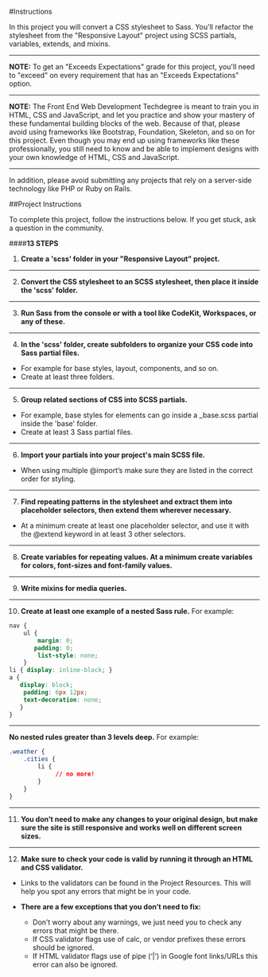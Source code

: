 #Instructions

In this project you will convert a CSS stylesheet to Sass. You'll refactor the stylesheet from the "Responsive Layout" project using SCSS partials, variables, extends, and mixins.
***
**NOTE:** To get an "Exceeds Expectations" grade for this project, you'll need to "exceed" on every requirement that has an "Exceeds Expectations" option.
***
**NOTE:** The Front End Web Development Techdegree is meant to train you in HTML, CSS and JavaScript, and let you practice and show your mastery of these fundamental building blocks of the web. Because of that, please avoid using frameworks like Bootstrap, Foundation, Skeleton, and so on for this project. Even though you may end up using frameworks like these professionally, you still need to know and be able to implement designs with your own knowledge of HTML, CSS and JavaScript.
***
In addition, please avoid submitting any projects that rely on a server-side technology like PHP or Ruby on Rails.

##Project Instructions

To complete this project, follow the instructions below. If you get stuck, ask a question in the community.

####**13 STEPS**

1. **Create a 'scss' folder in your "Responsive Layout" project.**

***
2. **Convert the CSS stylesheet to an SCSS stylesheet, then place it inside the 'scss' folder.**

***
3. **Run Sass from the console or with a tool like CodeKit, Workspaces, or any of these.**

***
4. **In the 'scss' folder, create subfolders to organize your CSS code into Sass partial files.**
  - For example for base styles, layout, components, and so on.
  - Create at least three folders.

***
5. **Group related sections of CSS into SCSS partials.**
  - For example, base styles for elements can go inside a \_base.scss partial inside the 'base' folder.
  - Create at least 3 Sass partial files.

***
6. **Import your partials into your project's main SCSS file.**
  - When using multiple @import’s make sure they are listed in the correct order for styling.

***
7. **Find repeating patterns in the stylesheet and extract them into placeholder selectors, then extend them wherever necessary.**
  - At a minimum create at least one placeholder selector, and use it with the \@extend keyword in at least 3 other selectors.

***
8. **Create variables for repeating values. At a minimum create variables for colors, font-sizes and font-family values.**

***
9. **Write mixins for media queries.**

***
10. **Create at least one example of a nested Sass rule.**
For example:
```css
nav {
    ul {
        margin: 0;
       padding: 0;
        list-style: none;
    }
li { display: inline-block; }
a {
   display: block;
    padding: 6px 12px;
    text-decoration: none;
   }
}
```

***
**No nested rules greater than 3 levels deep.**
For example:
```css
.weather {
    .cities {
        li {
             // no more!
        }
    }
}
```
***
11. **You don’t need to make any changes to your original design, but make sure the site is still responsive and works well on different screen sizes.**
***
12. **Make sure to check your code is valid by running it through an HTML and CSS validator.**
- Links to the validators can be found in the Project Resources. This will help you spot any errors that might be in your code.

 - **There are a few exceptions that you don’t need to fix:**

   - Don’t worry about any warnings, we just need you to check any errors that might be there.
   - If CSS validator flags use of calc, or vendor prefixes these errors should be ignored.
   - If HTML validator flags use of pipe (‘|’) in Google font links/URLs this error can also be ignored.
